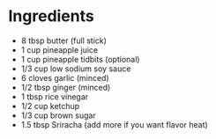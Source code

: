 # Ingredients

- 8 tbsp butter (full stick)
- 1 cup pineapple juice
- 1 cup pineapple tidbits (optional)
- 1/3 cup low sodium soy sauce
- 6 cloves garlic (minced)
- 1/2 tbsp ginger (minced)
- 1 tbsp rice vinegar
- 1/2 cup ketchup
- 1/3 cup brown sugar
- 1.5 tbsp Sriracha (add more if you want flavor heat)